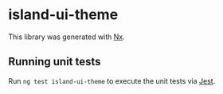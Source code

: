 <!-- gitbook-ignore -->

# island-ui-theme

This library was generated with [Nx](https://nx.dev).

## Running unit tests

Run `ng test island-ui-theme` to execute the unit tests via [Jest](https://jestjs.io).

